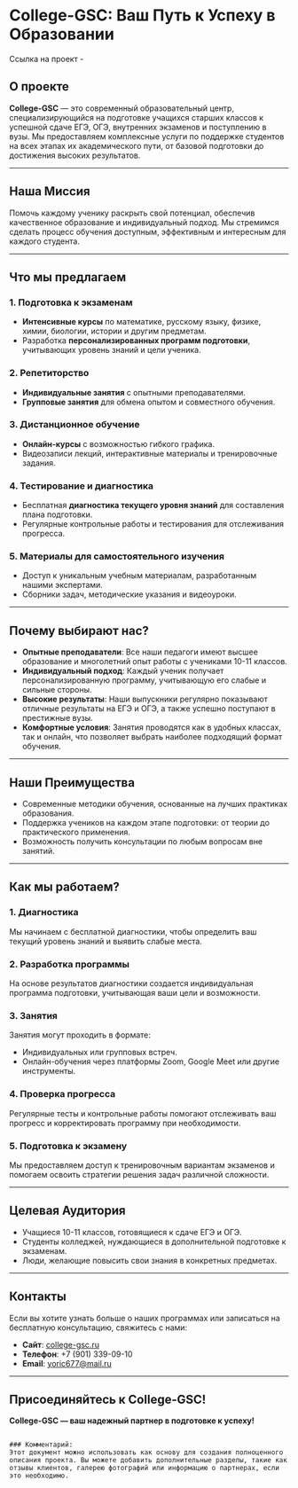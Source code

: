 # College-GSC: Ваш Путь к Успеху в Образовании

Ссылка на проект -

## О проекте

**College-GSC** — это современный образовательный центр, специализирующийся на подготовке учащихся старших классов к успешной сдаче ЕГЭ, ОГЭ, внутренних экзаменов и поступлению в вузы. Мы предоставляем комплексные услуги по поддержке студентов на всех этапах их академического пути, от базовой подготовки до достижения высоких результатов.

---

## Наша Миссия

Помочь каждому ученику раскрыть свой потенциал, обеспечив качественное образование и индивидуальный подход. Мы стремимся сделать процесс обучения доступным, эффективным и интересным для каждого студента.

---

## Что мы предлагаем

### 1. Подготовка к экзаменам
- **Интенсивные курсы** по математике, русскому языку, физике, химии, биологии, истории и другим предметам.
- Разработка **персонализированных программ подготовки**, учитывающих уровень знаний и цели ученика.

### 2. Репетиторство
- **Индивидуальные занятия** с опытными преподавателями.
- **Групповые занятия** для обмена опытом и совместного обучения.

### 3. Дистанционное обучение
- **Онлайн-курсы** с возможностью гибкого графика.
- Видеозаписи лекций, интерактивные материалы и тренировочные задания.

### 4. Тестирование и диагностика
- Бесплатная **диагностика текущего уровня знаний** для составления плана подготовки.
- Регулярные контрольные работы и тестирования для отслеживания прогресса.

### 5. Материалы для самостоятельного изучения
- Доступ к уникальным учебным материалам, разработанным нашими экспертами.
- Сборники задач, методические указания и видеоуроки.

---

## Почему выбирают нас?

- **Опытные преподаватели**: Все наши педагоги имеют высшее образование и многолетний опыт работы с учениками 10-11 классов.
- **Индивидуальный подход**: Каждый ученик получает персонализированную программу, учитывающую его слабые и сильные стороны.
- **Высокие результаты**: Наши выпускники регулярно показывают отличные результаты на ЕГЭ и ОГЭ, а также успешно поступают в престижные вузы.
- **Комфортные условия**: Занятия проводятся как в удобных классах, так и онлайн, что позволяет выбрать наиболее подходящий формат обучения.

---

## Наши Преимущества

- Современные методики обучения, основанные на лучших практиках образования.
- Поддержка учеников на каждом этапе подготовки: от теории до практического применения.
- Возможность получить консультации по любым вопросам вне занятий.

---

## Как мы работаем?

### 1. Диагностика
Мы начинаем с бесплатной диагностики, чтобы определить ваш текущий уровень знаний и выявить слабые места.

### 2. Разработка программы
На основе результатов диагностики создается индивидуальная программа подготовки, учитывающая ваши цели и возможности.

### 3. Занятия
Занятия могут проходить в формате:
- Индивидуальных или групповых встреч.
- Онлайн-обучения через платформы Zoom, Google Meet или другие инструменты.

### 4. Проверка прогресса
Регулярные тесты и контрольные работы помогают отслеживать ваш прогресс и корректировать программу при необходимости.

### 5. Подготовка к экзамену
Мы предоставляем доступ к тренировочным вариантам экзаменов и помогаем освоить стратегии решения задач различной сложности.

---

## Целевая Аудитория

- Учащиеся 10-11 классов, готовящиеся к сдаче ЕГЭ и ОГЭ.
- Студенты колледжей, нуждающиеся в дополнительной подготовке к экзаменам.
- Люди, желающие повысить свои знания в конкретных предметах.

---

## Контакты

Если вы хотите узнать больше о наших программах или записаться на бесплатную консультацию, свяжитесь с нами:

- **Сайт**: [college-gsc.ru](https://college-gsc.ru/)
- **Телефон**: +7 (901) 339-09-10
- **Email**: yoric677@mail.ru


---

## Присоединяйтесь к College-GSC!

**College-GSC — ваш надежный партнер в подготовке к успеху!**
```

### Комментарий:
Этот документ можно использовать как основу для создания полноценного описания проекта. Вы можете добавить дополнительные разделы, такие как отзывы клиентов, галерею фотографий или информацию о партнерах, если это необходимо.
